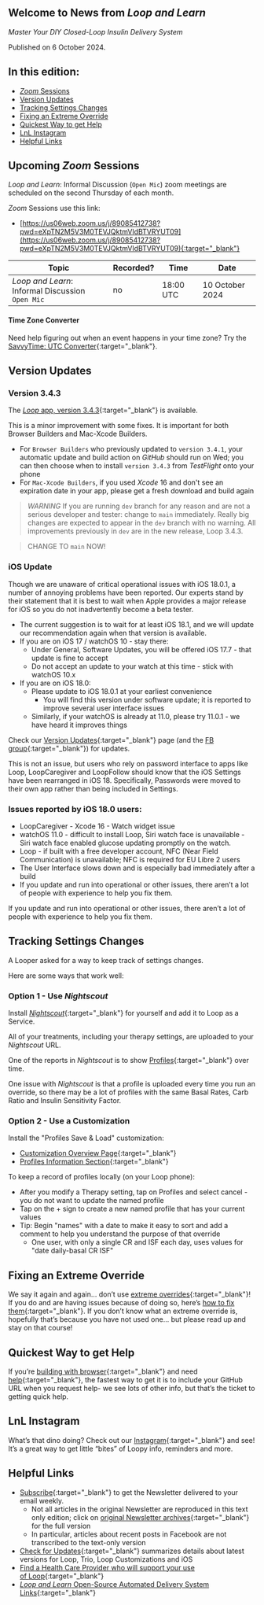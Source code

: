 ## Welcome to News from&nbsp;_<span translate="no">Loop and Learn</span>_

_Master Your DIY Closed-Loop Insulin Delivery System_

Published on 6 October 2024.

## In this edition:

* [*Zoom* Sessions](#upcoming-zoom-sessions)
* [Version Updates](#version-updates)
* [Tracking Settings Changes](#tracking-settings-changes)
* [Fixing an Extreme Override](#fixing-an-extreme-override)
* [Quickest Way to get Help](#quickest-way-to-get-help)
* [LnL Instagram](#lnl-instagram)
* [Helpful Links](#helpful-links)

## Upcoming *Zoom* Sessions

_<span translate="no">Loop and Learn</span>_: Informal Discussion (`Open Mic`) zoom meetings are scheduled on the second Thursday of each month.

*Zoom* Sessions use this link:

* [https://us06web.zoom.us/j/89085412738?pwd=eXpTN2M5V3M0TEVJQktmVldBTVRYUT09](https://us06web.zoom.us/j/89085412738?pwd=eXpTN2M5V3M0TEVJQktmVldBTVRYUT09){:target="_blank"}

| Topic | Recorded? | Time | Date |
| - | - | - | - |
| _<span translate="no">Loop and Learn</span>_: Informal Discussion<br>`Open Mic` | no | 18:00 UTC | 10 October 2024 |

#### Time Zone Converter

Need help figuring out when an event happens in your time zone? Try the [SavvyTime: UTC Converter](https://savvytime.com/converter/utc){:target="_blank"}.

## Version Updates

### Version 3.4.3

The [*Loop* app, version 3.4.3](https://loopkit.github.io/loopdocs/version/releases/#loop-v343){:target="_blank"} is available.

This is a minor improvement with some fixes. It is important for both Browser Builders and Mac-Xcode Builders. 

* For `Browser Builders` who previously updated to `version 3.4.1`, your automatic update and build action on *GitHub* should run on Wed; you can then choose when to install `version 3.4.3` from *TestFlight* onto your phone
* For `Mac-Xcode Builders`, if you used *Xcode* 16 and don't see an expiration date in your app, please get a fresh download and build again

> *WARNING* If you are running `dev` branch for any reason and are not a serious developer and tester: change to `main` immediately. Really big changes are expected to appear in the `dev` branch with no warning. All improvements previously in `dev` are in the new release, Loop 3.4.3.

> CHANGE TO `main` NOW!

### iOS Update

Though we are unaware of critical operational issues with iOS 18.0.1, a number of annoying problems have been reported. Our experts stand by their statement that it is best to wait when Apple provides a major release for iOS so you do not inadvertently become a beta tester.

* The current suggestion is to wait for at least iOS 18.1, and we will update our recommendation again when that version is available.
* If you are on iOS 17 / watchOS 10 - stay there:
    * Under General, Software Updates, you will be offered iOS 17.7 - that update is fine to accept
    * Do not accept an update to your watch at this time - stick with watchOS 10.x
* If you are on iOS 18.0:
    * Please update to iOS 18.0.1 at your earliest convenience
        * You will find this version under software update; it is reported to improve several user interface issues
    * Similarly, if your watchOS is already at 11.0, please try 11.0.1 - we have heard it improves things

Check our [Version Updates](https://www.loopandlearn.org/version-updates/){:target="_blank"} page (and the [FB group](https://www.facebook.com/groups/LOOPandLEARN){:target="_blank"}) for updates.

This is not an issue, but users who rely on password interface to apps like Loop, LoopCaregiver and LoopFollow should know that the iOS Settings have been rearranged in iOS 18. Specifically, Passwords were moved to their own app rather than being included in Settings.

### Issues reported by iOS 18.0 users:

* LoopCaregiver - Xcode 16 - Watch widget issue
* watchOS 11.0 - difficult to install Loop, Siri watch face is unavailable - Siri watch face
enabled glucose updating promptly on the watch.
* Loop - if built with a free developer account, NFC (Near Field Communication) is unavailable; NFC is required for EU Libre 2 users
* The User Interface slows down and is especially bad immediately after a build
* If you update and run into operational or other issues, there aren’t a lot of people with experience to help you fix them. 

If you update and run into operational or other issues, there aren’t a lot of people with experience to help you fix them.

## Tracking Settings Changes

A Looper asked for a way to keep track of settings changes.

Here are some ways that work well: 

### Option 1 - Use *Nightscout*

Install [*Nightscout*](https://nightscout.github.io/){:target="_blank"} for yourself and add it to Loop as a Service.

All of your treatments, including your therapy settings, are uploaded to your *Nightscout* URL.

One of the reports in *Nightscout* is to show [Profiles](https://nightscout.github.io/nightscout/reports/#profiles){:target="_blank"} over time.

One issue with *Nightscout* is that a profile is uploaded every time you run an override, so there may be a lot of profiles with the same Basal Rates, Carb Ratio and Insulin Sensitivity Factor.

### Option 2 - Use a Customization

Install the "Profiles Save & Load" customization:

* [Customization Overview Page](https://www.loopandlearn.org/custom-code/){:target="_blank"}
* [Profiles Information Section](https://www.loopandlearn.org/loop-features-in-development/#profiles){:target="_blank"}

To keep a record of profiles locally (on your Loop phone):

* After you modify a Therapy setting, tap on Profiles and select cancel - you do not want to update the named profile
* Tap on the + sign to create a new named profile that has your current values
* Tip: Begin "names" with a date to make it easy to sort and add a comment to help you understand the purpose of that override
    * One user, with only a single CR and ISF each day, uses values for "date daily-basal CR ISF"

## Fixing an Extreme Override

We say it again and again... don’t use [extreme overrides](https://loopkit.github.io/loopdocs/operation/features/overrides/#avoid-extreme-insulin-needs-setting){:target="_blank"}! If you do and are having issues because of doing so, here’s [how to fix them](https://www.loopandlearn.org/override/#extreme-override-fix){:target="_blank"}. If you don’t know what an extreme override is, hopefully that’s because you have not used one... but please read up and stay on that course!  

## Quickest Way to get Help

If you’re [building with browser](https://loopkit.github.io/loopdocs/browser/bb-overview/){:target="_blank"} and need [help](https://www.loopandlearn.org/buildhelp/#browser-build-help){:target="_blank"}, the fastest way to get it is to include your GitHub URL when you request help- we see lots of other info, but that’s the ticket to getting quick help.

## LnL Instagram

What’s that dino doing? Check out our [Instagram](https://www.instagram.com/loopandlearn/?igshid=YmMyMTA2M2Y%3D){:target="_blank"} and see! It’s a great way to get little “bites” of Loopy info, reminders and more.

## Helpful Links

* [Subscribe](https://www.loopandlearn.org/newsletter-signup/){:target="_blank"} to get the Newsletter delivered to your email weekly.
    * Not all articles in the original Newsletter are reproduced in this text only edition; click on [original Newsletter archives](https://www.loopandlearn.org/loop-and-learn-newsletter/){:target="_blank"} for the full version
    * In particular, articles about recent posts in Facebook are not transcribed to the text-only version
* [Check for Updates](https://www.loopandlearn.org/version-updates/){:target="_blank"} summarizes details about latest versions for Loop, Trio, Loop Customizations and iOS
* [Find a Health Care Provider who will support your use of&nbsp;<span translate="no">Loop</span>](https://www.loopandlearn.org/hcp-recommendations/){:target="_blank"}
* [_<span translate="no">Loop and Learn</span>_&nbsp;Open-Source Automated Delivery System Links](https://www.loopandlearn.org/resources/#os-aid){:target="_blank"}
